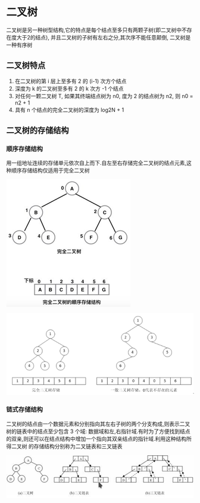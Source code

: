 # 二叉树
二叉树是另一种树型结构,它的特点是每个结点至多只有两颗子树(即二叉树中不存在度大于2的结点), 并且二叉树的子树有左右之分,其次序不能任意颠倒, 二叉树是一种有序树

## 二叉树特点

1. 在二叉树的第 i 层上至多有 2 的 (i-1) 次方个结点
2. 深度为 k 的二叉树至多有 2 的 k 次方 -1 个结点
3. 对任何一颗二叉树 T, 如果其终端结点树为 n0, 度为 2 的结点树为 n2, 则 n0 = n2 + 1
4. 具有 n 个结点的完全二叉树的深度为 log2N + 1

## 二叉树的存储结构

### 顺序存储结构
用一组地址连续的存储单元依次自上而下.自左至右存储完全二叉树的结点元素,这种顺序存储结构仅适用于完全二叉树

![binary_tree_seq](../images/tree_seq.jpg)

![binary_tree_seq1](../images/seq_tree_1.png)

### 链式存储结构

二叉树的结点由一个数据元素和分别指向其左右子树的两个分支构成,则表示二叉树的链表中的结点至少包含 3 个域: 数据域和左,右指针域.有时为了方便找到结点的双亲,则还可以在结点结构中增加一个指向其双亲结点的指针域.利用这种结构所得二叉树
的存储结构分别称为二叉链表和三叉链表

![tree_linked](../images/tree_linked.png)